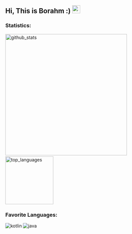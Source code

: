 <h2> Hi, This is Borahm :) <img src="https://media.giphy.com/media/hvRJCLFzcasrR4ia7z/giphy.gif" width="25px"> </h2>

### Statistics:
<p align="left">
  <img alt="github_stats" src="https://github-readme-stats.vercel.app/api?username=bky373&show_icons=true&theme=radical" width="380"/> &nbsp;
  <img alt="top_languages" src="https://github-readme-stats.vercel.app/api/top-langs/?username=bky373&theme=radical" height="150">
</p>
  
### Favorite Languages: 
<p>
  <img alt="kotlin" src="https://img.shields.io/badge/-Kotlin-73dcff?style=flat-square&logo=kotlin" />
  <img alt="java" src="https://img.shields.io/badge/-Java-f1ff73?style=flat-square&logo=java&logoColor=black" />
</p>

<!--
Here are some ideas to get you started:

- 🔭 I’m currently working on ...
- 🌱 I’m currently learning ...
- 👯 I’m looking to collaborate on ...
- 🤔 I’m looking for help with ...
- 💬 Ask me about ...
- 📫 How to reach me: ...
- 😄 Pronouns: ...
- ⚡ Fun fact: ...
-->

